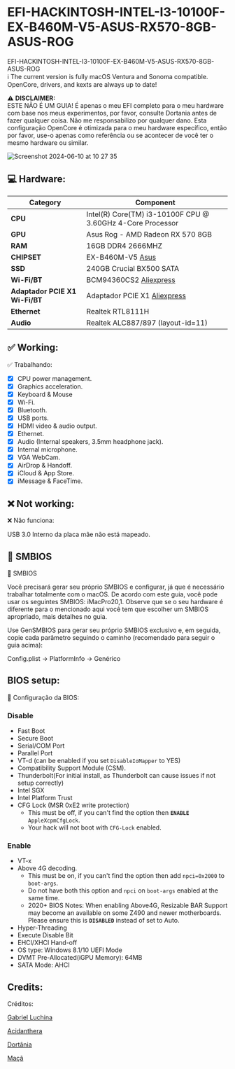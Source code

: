 # EFI-HACKINTOSH-INTEL-I3-10100F-EX-B460M-V5-ASUS-RX570-8GB-ASUS-ROG
EFI-HACKINTOSH-INTEL-I3-10100F-EX-B460M-V5-ASUS-RX570-8GB-ASUS-ROG
<br/>
ℹ️ The current version is fully macOS  Ventura and Sonoma compatible. OpenCore, drivers, and kexts are always up to date!

:warning: **DISCLAIMER:**
<br/>
 ESTE NÃO É UM GUIA!
É apenas o meu EFI completo para o meu hardware com base nos meus experimentos, por favor, consulte Dortania antes de fazer qualquer coisa. Não me responsabilizo por qualquer dano. Esta configuração OpenCore é otimizada para o meu hardware específico, então por favor, use-o apenas como referência ou se acontecer de você ter o mesmo hardware ou similar.

![Screenshot 2024-06-10 at 10 27 35](https://github.com/FabricioFelix-25/EFI-HACKINTOSH-RYZEN-5600G-B550-M-AUROS-ELITE-RX6600-8GB/assets/126669160/8e2e8ba3-b040-4d63-92b6-abf27b1b4062)


## :computer: Hardware:

| **Category** | **Component**                                                                    |
| ------------ | -------------------------------------------------------------------------------- |
| **CPU**      | Intel(R) Core(TM) i3-10100F CPU @ 3.60GHz 4-Core Processor                                        |
| **GPU**      |Asus Rog - AMD Radeon RX 570  8GB                       |
| **RAM**      | 16GB  DDR4 2666MHZ                                                   |
| **CHIPSET**  | EX-B460M-V5 [Asus](https://www.asus.com/br/motherboards-components/motherboards/csm/ex-b460m-v5/) |
| **SSD**      | 240GB Crucial BX500 SATA                                                                 |
| **Wi-Fi/BT** | BCM94360CS2 [Aliexpress](https://a.aliexpress.com/_mNf8gH6)                                                                 |
| **Adaptador PCIE X1 Wi-Fi/BT** | Adaptador PCIE X1 [Aliexpress](https://a.aliexpress.com/_mrjIsRA)                                                                 |
| **Ethernet** | Realtek RTL8111H                                                                  |
| **Audio**    | Realtek ALC887/897 (layout-id=11)                                                    |


## :white_check_mark: Working:

✅ Trabalhando:
- [x] CPU power management.
- [x] Graphics acceleration.
- [x] Keyboard & Mouse
- [x] Wi-Fi.
- [x] Bluetooth.
- [x] USB ports.
- [x] HDMI video & audio output.
- [x] Ethernet.
- [x] Audio (Internal speakers, 3.5mm headphone jack).
- [x] Internal microphone.
- [x] VGA WebCam.
- [x] AirDrop & Handoff.
- [x] iCloud & App Store.
- [x] iMessage & FaceTime.

## :x: Not working:
             
❌ Não funciona:

USB 3.0 Interno da placa mãe não está mapeado.


## :closed_lock_with_key: SMBIOS


🔐 SMBIOS

Você precisará gerar seu próprio SMBIOS e configurar, já que é necessário trabalhar totalmente com o macOS. De acordo com este guia, você pode usar os seguintes SMBIOS: iMacPro20,1. Observe que se o seu hardware é diferente para o mencionado aqui você tem que escolher um SMBIOS apropriado, mais detalhes no guia.

Use GenSMBIOS para gerar seu próprio SMBIOS exclusivo e, em seguida, copie cada parâmetro seguindo o caminho (recomendado para seguir o guia acima):

Config.plist -> PlatformInfo -> Genérico

## BIOS setup:

🔐 Configuração da BIOS:

### Disable
- Fast Boot
- Secure Boot
- Serial/COM Port
- Parallel Port
- VT-d (can be enabled if you set `DisableIoMapper` to YES)
- Compatibility Support Module (CSM).
- Thunderbolt(For initial install, as Thunderbolt can cause issues if not setup correctly)
- Intel SGX
- Intel Platform Trust
- CFG Lock (MSR 0xE2 write protection)
	- This must be off, if you can't find the option then **`ENABLE`** `AppleXcpmCfgLock`. 
	- Your hack will not boot with `CFG-Lock` enabled.

### Enable
- VT-x
- Above 4G decoding. 
	- This must be on, if you can't find the option then add `npci=0x2000` to `boot-args`. 
	- Do not have both this option and `npci` on `boot-args` enabled at the same time.
	- 2020+ BIOS Notes: When enabling Above4G, Resizable BAR Support may become an available on some Z490 and newer motherboards. Please ensure this is **`DISABLED`** instead of set to Auto.
- Hyper-Threading
- Execute Disable Bit
- EHCI/XHCI Hand-off
- OS type: Windows 8.1/10 UEFI Mode
- DVMT Pre-Allocated(iGPU Memory): 64MB
- SATA Mode: AHCI

## Credits:

Créditos:

[Gabriel Luchina](https://www.youtube.com/c/GabrielLuchina)

[Acidanthera](https://github.com/acidanthera)

[Dortânia](https://dortania.github.io/getting-started/)

[Maçã](https://www.apple.com/)
